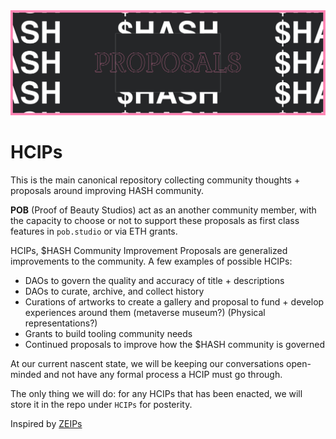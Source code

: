 <img src="./images/banner-dark.jpg" >

# HCIPs

This is the main canonical repository collecting community thoughts + proposals around improving HASH community.

**POB** (Proof of Beauty Studios) act as an another community member, with the capacity to choose or not to support these proposals as first class features in `pob.studio` or via ETH grants.

HCIPs, $HASH Community Improvement Proposals are generalized improvements to the community. A few examples of possible HCIPs:

- DAOs to govern the quality and accuracy of title + descriptions
- DAOs to curate, archive, and collect history
- Curations of artworks to create a gallery and proposal to fund + develop experiences around them (metaverse museum?) (Physical representations?)
- Grants to build tooling community needs
- Continued proposals to improve how the $HASH community is governed

At our current nascent state, we will be keeping our conversations open-minded and not have any formal process a HCIP must go through.

The only thing we will do: for any HCIPs that has been enacted, we will store it in the repo under `HCIPs` for posterity.

Inspired by [ZEIPs](https://github.com/0xProject/ZEIPs)

